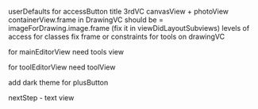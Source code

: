 userDefaults for accessButton title
3rdVC canvasView + photoView
containerView.frame in DrawingVC should be = imageForDrawing.image.frame (fix it in viewDidLayoutSubviews)
levels of access for classes
fix frame or constraints for tools on drawingVC

for mainEditorView need tools view 

for toolEditorView need toolView

add dark theme for plusButton

nextStep  - text view
